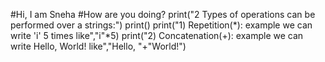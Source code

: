 #Hi, I am Sneha
#How are you doing?
print("2 Types of operations can be performed over a strings:")
print()
print("1) Repetition(*): example we can write 'i' 5 times like","i"*5)
print("2) Concatenation(+): example we can write Hello, World! like","Hello, "+"World!")
